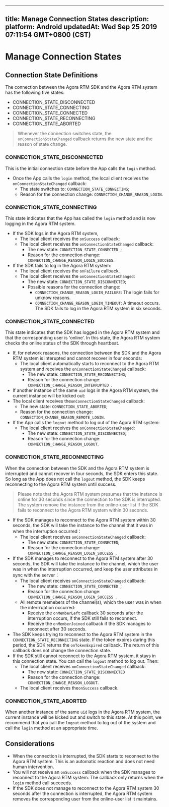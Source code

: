 
---
title: Manage Connection States
description: 
platform: Android
updatedAt: Wed Sep 25 2019 07:11:54 GMT+0800 (CST)
---
# Manage Connection States
## Connection State Definitions

The connection between the Agora RTM SDK and the Agora RTM system has the following five states:

- CONNECTION_STATE_DISCONNECTED
- CONNECTION_STATE_CONNECTING
- CONNECTION_STATE_CONNECTED
- CONNECTION_STATE_RECONNECTING
- CONNECTION_STATE_ABORTED

> Whenever the connection switches state, the `onConnectionStateChanged` callback returns the new state and the reason of state change.

### CONNECTION_STATE_DISCONNECTED

This is the initial connection state before the App calls the `login` method. 

- Once the App calls the `login` method, the local client receives the `onConnectionStateChanged` callback: 
  - The state switches to: `CONNECTION_STATE_CONNECTING`;
  - Reason for the connection change: `CONNECTION_CHANGE_REASON_LOGIN`. 

### CONNECTION_STATE_CONNECTING

This state indicates that the App has called the `login` method and is now logging in the Agora RTM system. 

- If the SDK logs in the Agora RTM system,
  - The local client receives the `onSuccess` callback;
  - The local client receives the `onConnectionStateChanged` callback:
    - The new state: `CONNECTION_STATE_CONNECTED `;
    - Reason for the connection change: `CONNECTION_CHANGE_REASON_LOGIN_SUCCESS`.
- If the SDK fails to log in the Agora RTM system:
  - The local client receives the `onFailure` callback.
  - The local client receives the `onConnectionStateChanged`:
    - The new state: `CONNECTION_STATE_DISCONNECTED`; 
    - Possible reasons for the connection change:
      - `CONNECTION_CHANGE_REASON_LOGIN_FAILURE`: The login fails for unknow reasons. 
      - `CONNECTION_CHANGE_REASON_LOGIN_TIMEOUT`: A timeout occurs. The SDK fails to log in the Agora RTM system in six seconds. 

### CONNECTION_STATE_CONNECTED

This state indicates that the SDK has logged in the Agora RTM system and that the corresponding user is 'online'. In this state, the Agora RTM system checks the online status of the SDK through heartbeat. 
- If, for network reasons, the connection between the SDK and the Agora RTM system is interupted and cannot recover in four seconds: 
  - The local client automatically starts to reconnect to the Agora RTM system and receives the `onConnectionStateChanged` callback:
    - The new state: `CONNECTION_STATE_RECONNECTING`;
    - Reason for the connection change: `CONNECTION_CHANGE_REASON_INTERRUPTED `.
-  If another instance of the same `uid` logs in the Agora RTM system, the current instance will be kicked out: 
  - The local client receives the`onConnectionStateChanged` callback:
    - The new state: `CONNECTION_STATE_ABORTED`;
    - Reason for the connection change: `CONNECTION_CHANGE_REASON_REMOTE_LOGIN`.
- If the App calls the `logout` method to log out of the Agora RTM system: 
  - The local client receives the `onConnectionStateChanged`:
    - The new state: `CONNECTION_STATE_DISCONNECTED`;
    - Reason for the connection change: `CONNECTION_CHANGE_REASON_LOGOUT`.

### CONNECTION_STATE_RECONNECTING

When the connection between the SDK and the Agora RTM system is interrupted and cannot recover in four seconds, the SDK enters this state. So long as the App does not call the `logout` method, the SDK keeps reconnecting to the Agora RTM system until success.

> Please note that the Agora RTM system presumes that the instance is online for 30 seconds since the connection to the SDK is interrupted. The system remove the instance from the online-user list if the SDK fails to reconnect to the Agora RTM system within 30 seconds. 

- If the SDK manages to reconnect to the Agora RTM system within 30 seconds, the SDK will take the instance to the channel that it was in when the interruption occurred：
  - The local client receives `onConnectionStateChanged` callback:
    - The new state: `CONNECTION_STATE_CONNECTED`;
    - Reason for the connection change: `CONNECTION_CHANGE_REASON_LOGIN_SUCCESS `.
- If the SDK manages to reconnect to the Agora RTM system after 30 seconds, the SDK will take the instance to the channel, which the user was in when the interruption occurred, and keep the user attributes in sync with the server：
  - The local client receives `onConnectionStateChanged` callback:
    - The new state: `CONNECTION_STATE_CONNECTED `;
    - Reason for the connection change: `CONNECTION_CHANGE_REASON_LOGIN_SUCCESS `.
  - All remote memebers of the channel(s), which the user was in when the interrruption occurred: 
    - Receive the `onMemberLeft` callback 30 seconds after the interruption occurs, if the SDK still fails to reconnect. 
    - Receive the `onMemberJoined` callback if the SDK manages to reconnect after 30 seconds. 
- The SDK keeps trying to reconnect to the Agora RTM system in the `CONNECTION_STATE_RECONNECTING` state. If the token expires during this period, the SDK returns the `onTokenExpired` callback. The return of this callback does not change the connection state. 
- If the SDK still cannot reconnect to the Agora RTM system, it stays in this connection state. You can call the `logout` method to log out. Then:
  - The local client receives `onConnectionStateChanged` callback:
    - The new state: `CONNECTION_STATE_DISCONNECTED`
    - Reason for the connection change:  ` CONNECTION_CHANGE_REASON_LOGOUT `.
  - The local client receives the`onSuccess` callback. 

### CONNECTION_STATE_ABORTED 

When another instance of the same `uid` logs in the Agora RTM system,  the current instance will be kicked out and switch to this state. At this point, we recommend that you call the `logout` method to log out of the system and call the `login` method at an appropriate time. 


## Considerations

- When the connection is interrupted, the SDK starts to reconnect to the Agora RTM system. This is an automatic reaction and does not need human intervention. 
- You will not receive an `onSuccess` callback when the SDK manages to reconnect to the Agora RTM system. The callback only returns when the `login` method call succeeds. 
- If the SDK does not manage to reconnect to the Agora RTM system 30 seconds after the connection is interrupted, the Agora RTM system removes the corresponding user from the online-user list it maintains. 
